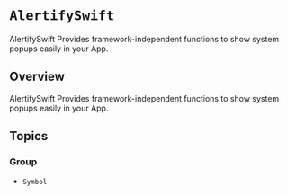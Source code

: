# ``AlertifySwift``

AlertifySwift Provides framework-independent functions to show system popups easily in your App.

## Overview

AlertifySwift Provides framework-independent functions to show system popups easily in your App.


## Topics

### Group

- ``Symbol``
